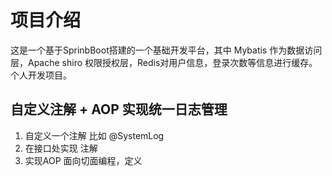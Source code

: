 # 项目介绍
这是一个基于SprinbBoot搭建的一个基础开发平台，其中 Mybatis 作为数据访问层，Apache shiro 权限授权层，Redis对用户信息，登录次数等信息进行缓存。个人开发项目。  

## 自定义注解 + AOP 实现统一日志管理
1. 自定义一个注解 比如 @SystemLog
2. 在接口处实现 注解
3. 实现AOP 面向切面编程，定义
